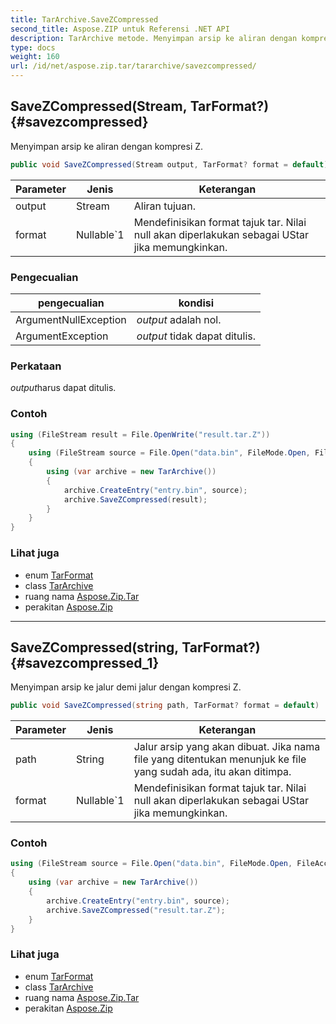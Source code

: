```yaml
---
title: TarArchive.SaveZCompressed
second_title: Aspose.ZIP untuk Referensi .NET API
description: TarArchive metode. Menyimpan arsip ke aliran dengan kompresi Z.
type: docs
weight: 160
url: /id/net/aspose.zip.tar/tararchive/savezcompressed/
---
```

## SaveZCompressed(Stream, TarFormat?) {#savezcompressed}

Menyimpan arsip ke aliran dengan kompresi Z.

```csharp
public void SaveZCompressed(Stream output, TarFormat? format = default)
```

| Parameter | Jenis | Keterangan |
| --- | --- | --- |
| output | Stream | Aliran tujuan. |
| format | Nullable`1 | Mendefinisikan format tajuk tar. Nilai null akan diperlakukan sebagai UStar jika memungkinkan. |

### Pengecualian

| pengecualian | kondisi |
| --- | --- |
| ArgumentNullException | *output* adalah nol. |
| ArgumentException | *output* tidak dapat ditulis. |

### Perkataan

*output*harus dapat ditulis.

### Contoh

```csharp
using (FileStream result = File.OpenWrite("result.tar.Z"))
{
    using (FileStream source = File.Open("data.bin", FileMode.Open, FileAccess.Read))
    {
        using (var archive = new TarArchive())
        {
            archive.CreateEntry("entry.bin", source);
            archive.SaveZCompressed(result);
        }
    }
}
```

### Lihat juga

* enum [TarFormat](../../tarformat/)
* class [TarArchive](../)
* ruang nama [Aspose.Zip.Tar](../../tararchive/)
* perakitan [Aspose.Zip](../../../)

---

## SaveZCompressed(string, TarFormat?) {#savezcompressed_1}

Menyimpan arsip ke jalur demi jalur dengan kompresi Z.

```csharp
public void SaveZCompressed(string path, TarFormat? format = default)
```

| Parameter | Jenis | Keterangan |
| --- | --- | --- |
| path | String | Jalur arsip yang akan dibuat. Jika nama file yang ditentukan menunjuk ke file yang sudah ada, itu akan ditimpa. |
| format | Nullable`1 | Mendefinisikan format tajuk tar. Nilai null akan diperlakukan sebagai UStar jika memungkinkan. |

### Contoh

```csharp
using (FileStream source = File.Open("data.bin", FileMode.Open, FileAccess.Read))
{
    using (var archive = new TarArchive())
    {
        archive.CreateEntry("entry.bin", source);
        archive.SaveZCompressed("result.tar.Z");
    }
}
```

### Lihat juga

* enum [TarFormat](../../tarformat/)
* class [TarArchive](../)
* ruang nama [Aspose.Zip.Tar](../../tararchive/)
* perakitan [Aspose.Zip](../../../)


